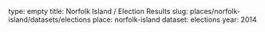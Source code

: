 type: empty
title: Norfolk Island / Election Results
slug: places/norfolk-island/datasets/elections
place: norfolk-island
dataset: elections
year: 2014
